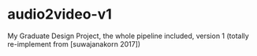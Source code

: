 # audio2video-v1
My Graduate Design Project, the whole pipeline included, version 1 (totally re-implement from [suwajanakorn 2017])
